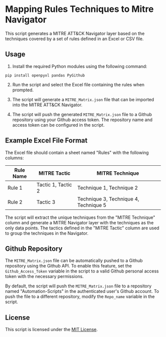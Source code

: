 # Mapping Rules Techniques to Mitre Navigator

This script generates a MITRE ATT&CK Navigator layer based on the techniques covered by a set of rules defined in an Excel or CSV file.

## Usage

1. Install the required Python modules using the following command:
```
pip install openpyxl pandas PyGithub
```

2. Run the script and select the Excel file containing the rules when prompted.

3. The script will generate a `MITRE_Matrix.json` file that can be imported into the MITRE ATT&CK Navigator.

4. The script will push the generated `MITRE_Matrix.json` file to a Github repository using your Github access token. The repository name and access token can be configured in the script.

## Example Excel File Format

The Excel file should contain a sheet named "Rules" with the following columns:

| Rule Name | MITRE Tactic | MITRE Technique |
| --- | --- | --- |
| Rule 1 | Tactic 1, Tactic 2 | Technique 1, Technique 2 |
| Rule 2 | Tactic 3 | Technique 3, Technique 4, Technique 5 |

The script will extract the unique techniques from the "MITRE Technique" column and generate a MITRE Navigator layer with the techniques as the only data points. 
The tactics defined in the "MITRE Tactic" column are used to group the techniques in the Navigator.

## Github Repository

The `MITRE_Matrix.json` file can be automatically pushed to a Github repository using the Github API. To enable this feature, set the `Github_Access_Token` variable in the script to a valid Github personal access token with the necessary permissions.

By default, the script will push the `MITRE_Matrix.json` file to a repository named "Automation-Scripts" in the authenticated user's Github account. To push the file to a different repository, modify the `Repo_name` variable in the script.

## License

This script is licensed under the [MIT License](LICENSE).